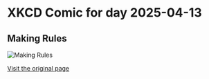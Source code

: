 
# XKCD Comic for day 2025-04-13

## Making Rules

![Making Rules](https://imgs.xkcd.com/comics/making_rules.png "I never understood why someone would expect me to accept their rules right after they'd punched me.  I'm sure it's all very symbolic or something.")

[Visit the original page](https://xkcd.com/392/)
